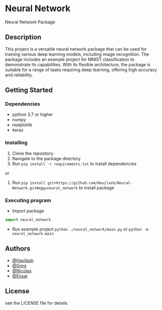 # Neural Network

Neural Network Package

## Description

This project is a versatile neural network package that can be used for training various deep learning models, including image recognition. The package includes an example project for MNIST classification to demonstrate its capabilities. With its flexible architecture, the package is suitable for a range of tasks requiring deep learning, offering high accuracy and reliability.

## Getting Started

### Dependencies

* python 3.7 or higher
* numpy
* matplotlib
* keras

### Installing

1. Clone the repository
2. Navigate to the package directory
3. Run `pip install -r requirements.txt` to install dependencies

or 

1. Run `pip install git+https://github.com/Havilash/Neural-Network.git#egg=neural_network` to install package

### Executing program

* Import package
```python
import neural_network
```
* Run example project `python ./neural_network/main.py` or `python -m neural_network.main`

## Authors
 
* [@Havilash](https://github.com/Havilash)
* [@Greg](https://github.com/rergr)
* [@Nicolas](https://github.com/)
* [@Ensar](https://github.com/Ensar05)

## License

see the LICENSE file for details
